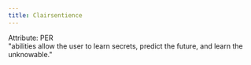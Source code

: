 ```yaml
---
title: Clairsentience
---
```

Attribute: PER  
"abilities allow the user to learn secrets, predict the future, and learn the unknowable."